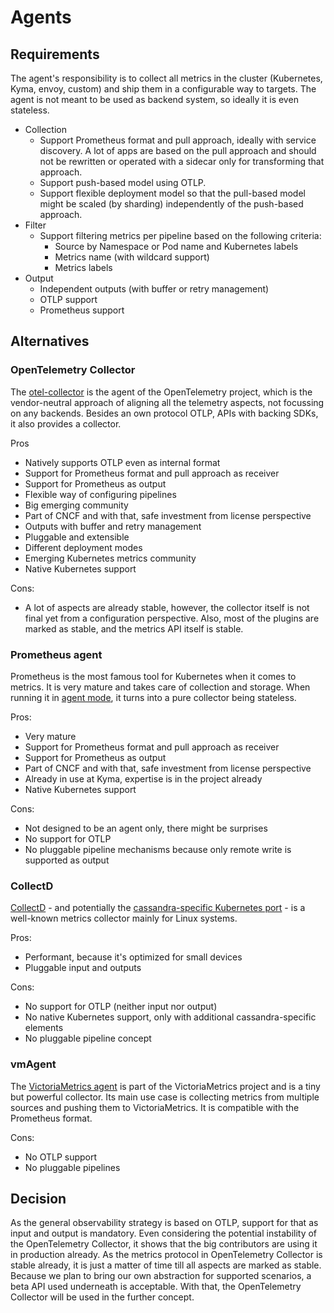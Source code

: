 # Agents

## Requirements

The agent's responsibility is to collect all metrics in the cluster (Kubernetes, Kyma, envoy, custom) and ship them in a configurable way to targets. The agent is not meant to be used as backend system, so ideally it is even stateless.

- Collection
  - Support Prometheus format and pull approach, ideally with service discovery. A lot of apps are based on the pull approach and should not be rewritten or operated with a sidecar only for transforming that approach.
  - Support push-based model using OTLP.
  - Support flexible deployment model so that the pull-based model might be scaled (by sharding) independently of the push-based approach.
- Filter
  - Support filtering metrics per pipeline based on the following criteria:
     - Source by Namespace or Pod name and Kubernetes labels
     - Metrics name (with wildcard support)
     - Metrics labels
- Output
  - Independent outputs (with buffer or retry management)
  - OTLP support
  - Prometheus support

## Alternatives

### OpenTelemetry Collector
The [otel-collector](https://opentelemetry.io/docs/collector/) is the agent of the OpenTelemetry project, which is the vendor-neutral approach of aligning all the telemetry aspects, not focussing on any backends. Besides an own protocol OTLP, APIs with backing SDKs, it also provides a collector.

Pros
- Natively supports OTLP even as internal format
- Support for Prometheus format and pull approach as receiver
- Support for Prometheus as output
- Flexible way of configuring pipelines
- Big emerging community
- Part of CNCF and with that, safe investment from license perspective
- Outputs with buffer and retry management
- Pluggable and extensible
- Different deployment modes
- Emerging Kubernetes metrics community
- Native Kubernetes support

Cons:
- A lot of aspects are already stable, however, the collector itself is not final yet from a configuration perspective. Also, most of the plugins are marked as stable, and the metrics API itself is stable.

### Prometheus agent
Prometheus is the most famous tool for Kubernetes when it comes to metrics. It is very mature and takes care of collection and storage. When running it in [agent mode](https://prometheus.io/blog/2021/11/16/agent/), it turns into a pure collector being stateless.

Pros:
- Very mature
- Support for Prometheus format and pull approach as receiver
- Support for Prometheus as output
- Part of CNCF and with that, safe investment from license perspective
- Already in use at Kyma, expertise is in the project already
- Native Kubernetes support

Cons:
- Not designed to be an agent only, there might be surprises
- No support for OTLP
- No pluggable pipeline mechanisms because only remote write is supported as output

### CollectD
[CollectD](https://collectd.org/) - and potentially the [cassandra-specific Kubernetes port](https://docs.k8ssandra.io/components/metrics-collector/) - is a well-known metrics collector mainly for Linux systems.

Pros:
- Performant, because it's optimized for small devices
- Pluggable input and outputs

Cons:
- No support for OTLP (neither input nor output)
- No native Kubernetes support, only with additional cassandra-specific elements
- No pluggable pipeline concept

### vmAgent

The [VictoriaMetrics agent](https://docs.victoriametrics.com/vmagent.html) is part of the VictoriaMetrics project and is a tiny but powerful collector. Its main use case is collecting metrics from multiple sources and pushing them to VictoriaMetrics. It is compatible with the Prometheus format.

Cons:
- No OTLP support
- No pluggable pipelines

## Decision
As the general observability strategy is based on OTLP, support for that as input and output is mandatory. Even considering the potential instability of the OpenTelemetry Collector, it shows that the big contributors are using it in production already. As the metrics protocol in OpenTelemetry Collector is stable already, it is just a matter of time till all aspects are marked as stable. Because we plan to bring our own abstraction for supported scenarios, a beta API used underneath is acceptable.
With that, the OpenTelemetry Collector will be used in the further concept.
